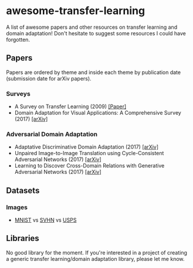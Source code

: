 # awesome-transfer-learning
A list of awesome papers and other resources on transfer learning and domain adaptation! Don't hesitate to suggest some resources I could have forgotten.

## Papers

Papers are ordered by theme and inside each theme by publication date (submission date for arXiv papers).

### Surveys

* A Survey on Transfer Learning (2009) [\[Paper\]](https://www.cse.ust.hk/~qyang/Docs/2009/tkde_transfer_learning.pdf)
* Domain Adaptation for Visual Applications: A Comprehensive Survey (2017) [\[arXiv\]](https://arxiv.org/pdf/1702.05374.pdf)

### Adversarial Domain Adaptation

* Adaptative Discriminative Domain Adaptation (2017) [\[arXiv\]](https://arxiv.org/pdf/1702.05464.pdf)
* Unpaired Image-to-Image Translation using Cycle-Consistent Adversarial Networks (2017) [\[arXiv\]](https://arxiv.org/abs/1703.10593)
* Learning to Discover Cross-Domain Relations with Generative Adversarial Networks (2017) [\[arXiv\]](https://arxiv.org/pdf/1703.05192.pdf)

## Datasets

### Images

* [MNIST](http://yann.lecun.com/exdb/mnist/) vs [SVHN](http://ufldl.stanford.edu/housenumbers/) vs [USPS](http://www.csie.ntu.edu.tw/~cjlin/libsvmtools/datasets/multiclass.html#usps)

## Libraries

No good library for the moment. If you're interested in a project of creating a generic transfer learning/domain adaptation library, please let me know.
